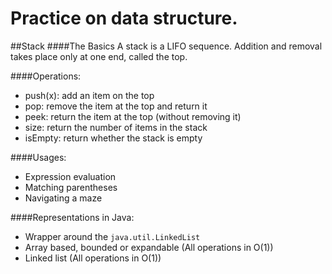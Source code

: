 Practice on data structure.
===============

##Stack
####The Basics
A stack is a LIFO sequence. Addition and removal takes place only at one end, called the top.

####Operations:

+ push(x): add an item on the top
+ pop: remove the item at the top and return it
+ peek: return the item at the top (without removing it)
+ size: return the number of items in the stack
+ isEmpty: return whether the stack is empty

####Usages:

+ Expression evaluation
+ Matching parentheses
+ Navigating a maze

####Representations in Java:

+ Wrapper around the `java.util.LinkedList`
+ Array based, bounded or expandable (All operations in O(1))
+ Linked list (All operations in O(1))
